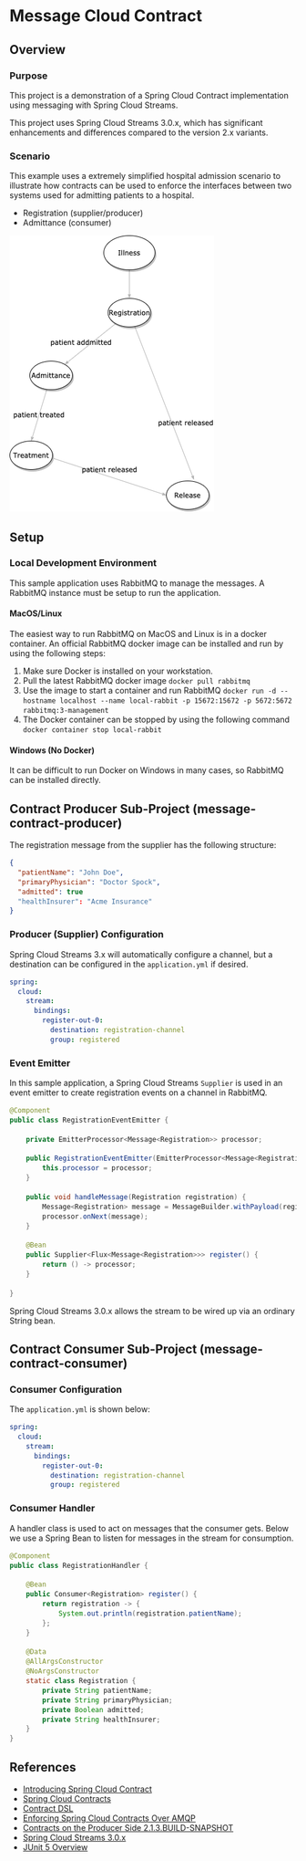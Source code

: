 # Message Cloud Contract

## Overview

### Purpose
This project is a demonstration of a Spring Cloud Contract implementation using messaging with Spring Cloud Streams.

This project uses Spring Cloud Streams 3.0.x, which has significant enhancements and differences compared to the version 2.x variants.

### Scenario
This example uses a extremely simplified hospital admission scenario to illustrate how contracts can be used to enforce the interfaces between two systems used for admitting patients to a hospital.

- Registration (supplier/producer)
- Admittance (consumer)

![Medical Flow Diagram](images/medical-hospital-admittance.png)

## Setup

### Local Development Environment
This sample application uses RabbitMQ to manage the messages.  A RabbitMQ instance must be setup to run the application.

#### MacOS/Linux

The easiest way to run RabbitMQ on MacOS and Linux is in a docker container.  An official RabbitMQ docker image can be installed and run by using the following steps:
1. Make sure Docker is installed on your workstation.
2. Pull the latest RabbitMQ docker image `docker pull rabbitmq`
3. Use the image to start a container and run RabbitMQ `docker run -d --hostname localhost --name local-rabbit -p 15672:15672 -p 5672:5672 rabbitmq:3-management`
4. The Docker container can be stopped by using the following command `docker container stop local-rabbit`

#### Windows (No Docker)

It can be difficult to run Docker on Windows in many cases, so RabbitMQ can be installed directly.

## Contract Producer Sub-Project (message-contract-producer)

The registration message from the supplier has the following structure:

```json
{
  "patientName": "John Doe",
  "primaryPhysician": "Doctor Spock",
  "admitted": true
  "healthInsurer": "Acme Insurance"
}
```

### Producer (Supplier) Configuration

Spring Cloud Streams 3.x will automatically configure a channel, but a destination can be configured in the `application.yml` if desired.

```yaml
spring:
  cloud:
    stream:
      bindings:
        register-out-0:
          destination: registration-channel
          group: registered
```

### Event Emitter
In this sample application, a Spring Cloud Streams `Supplier` is used in an event emitter to create registration events on a channel in RabbitMQ.

```java
@Component
public class RegistrationEventEmitter {

    private EmitterProcessor<Message<Registration>> processor;

    public RegistrationEventEmitter(EmitterProcessor<Message<Registration>> processor) {
        this.processor = processor;
    }

    public void handleMessage(Registration registration) {
        Message<Registration> message = MessageBuilder.withPayload(registration).build();
        processor.onNext(message);
    }

    @Bean
    public Supplier<Flux<Message<Registration>>> register() {
        return () -> processor;
    }

}
```

Spring Cloud Streams 3.0.x allows the stream to be wired up via an ordinary String bean.

## Contract Consumer Sub-Project (message-contract-consumer)

### Consumer Configuration

The `application.yml` is shown below:

```yaml
spring:
  cloud:
    stream:
      bindings:
        register-out-0:
          destination: registration-channel
          group: registered
```

### Consumer Handler

A handler class is used to act on messages that the consumer gets.  Below we use a Spring Bean to listen for messages in the stream for consumption.

```java
@Component
public class RegistrationHandler {

    @Bean
    public Consumer<Registration> register() {
        return registration -> {
            System.out.println(registration.patientName);
        };
    }

    @Data
    @AllArgsConstructor
    @NoArgsConstructor
    static class Registration {
        private String patientName;
        private String primaryPhysician;
        private Boolean admitted;
        private String healthInsurer;
    }
}
```

## References

- [Introducing Spring Cloud Contract](https://cloud.spring.io/spring-cloud-contract/reference/html/getting-started.html#getting-started-introducing-spring-cloud-contract)
- [Spring Cloud Contracts](https://cloud.spring.io/spring-cloud-contract)
- [Contract DSL](https://cloud.spring.io/spring-cloud-contract/multi/multi__contract_dsl.html)
- [Enforcing Spring Cloud Contracts Over AMQP](https://novotnyr.github.io/scrolls/enforcing-spring-cloud-contracts-over-amqp/)
- [Contracts on the Producer Side 2.1.3.BUILD-SNAPSHOT](https://cloud-samples.spring.io/spring-cloud-contract-samples/tutorials/contracts_on_the_producer_side.html#_producer_flow_1)
- [Spring Cloud Streams 3.0.x](https://cloud.spring.io/spring-cloud-static/spring-cloud-stream/3.0.0.RELEASE/reference/html/spring-cloud-stream.html#spring-cloud-stream-reference)
- [JUnit 5 Overview](https://junit.org/junit5/docs/current/user-guide/)

